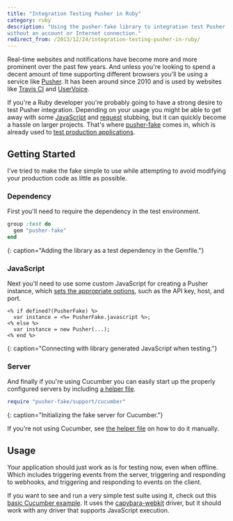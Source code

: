 ```yaml
---
title: "Integration Testing Pusher in Ruby"
category: ruby
description: "Using the pusher-fake library to integration test Pusher in Ruby
without an account or Internet connection."
redirect_from: /2013/12/24/integration-testing-pusher-in-ruby/
---
```


Real-time websites and notifications have become more and more prominent over
the past few years. And unless you're looking to spend a decent amount of time
supporting different browsers you'll be using a service like [Pusher][1]. It has
been around since 2010 and is used by websites like [Travis CI][2] and
[UserVoice][3].

If you're a Ruby developer you're probably going to have a strong desire to test
Pusher integration. Depending on your usage you might be able to get away with
some [JavaScript][4] and [request][5] stubbing, but it can quickly become a
hassle on larger projects. That's where [pusher-fake][6] comes in, which is
already used to [test production applications][7].

## Getting Started

I've tried to make the fake simple to use while attempting to avoid modifying
your production code as little as possible.

### Dependency

First you'll need to require the dependency in the test environment.

```ruby
group :test do
  gem "pusher-fake"
end
```
{: caption="Adding the library as a test dependency in the Gemfile."}

### JavaScript

Next you'll need to use some custom JavaScript for creating a Pusher instance,
which [sets the appropriate options][8], such as the API key, host, and port.

```erb
<% if defined?(PusherFake) %>
  var instance = <%= PusherFake.javascript %>;
<% else %>
  var instance = new Pusher(...);
<% end %>
```
{: caption="Connecting with library generated JavaScript when testing."}

### Server

And finally if you're using Cucumber you can easily start up the properly
configured servers by including [a helper file][9].

```ruby
require "pusher-fake/support/cucumber"
```
{: caption="Initializing the fake server for Cucumber."}

If you're not using Cucumber, see [the helper file][9] on how to do it manually.

## Usage

Your application should just work as is for testing now, even when offline.
Which includes triggering events from the server, triggering and responding to
webhooks, and triggering and responding to events on the client.

If you want to see and run a very simple test suite using it, check out this
[basic Cucumber example][10]. It uses the [capybara-webkit][11] driver, but it
should work with any driver that supports JavaScript execution.

[1]: https://pusher.com
[2]: https://travis-ci.org
[3]: https://www.uservoice.com
[4]: https://github.com/leggetter/pusher-test-stub
[5]: https://github.com/vcr/vcr
[6]: https://github.com/tristandunn/pusher-fake
[7]: https://semaphoreci.com/blog/2013/06/28/testing-rails-apps-that-use-pusher.html
[8]: https://github.com/tristandunn/pusher-fake/blob/7eab542bb82b08df8348ee675c36048440e8bf2e/lib/pusher-fake.rb#L38-L46
[9]: https://github.com/tristandunn/pusher-fake/blob/master/lib/pusher-fake/support/cucumber.rb
[10]: https://github.com/tristandunn/pusher-fake-example
[11]: https://github.com/thoughtbot/capybara-webkit
